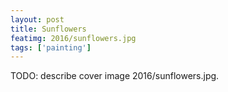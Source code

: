 ```yaml
---
layout: post
title: Sunflowers
featimg: 2016/sunflowers.jpg
tags: ['painting']
---
```


TODO: describe cover image 2016/sunflowers.jpg.
